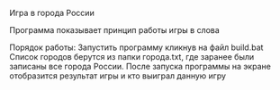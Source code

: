 Игра в города России

Программа показывает принцип работы игры в слова

Порядок работы:
Запустить программу кликнув на файл build.bat
Список городов берутся из папки города.txt, где заранее были записаны все города России.
После запуска программы на экране отобразится результат игры и кто выиграл данную игру

